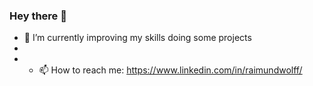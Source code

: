 ### Hey there 👋

- 🌱 I’m currently improving my skills doing some projects
- 
- - 📫 How to reach me: https://www.linkedin.com/in/raimundwolff/
<!--
**RayTheAnalyst/RayTheAnalyst** is a ✨ _special_ ✨ repository because its `README.md` (this file) appears on your GitHub profile.

Here are some ideas to get you started:

- 🔭 I’m currently working on ...
- 🌱 I’m currently learning ...
- 👯 I’m looking to collaborate on ...
- 🤔 I’m looking for help with ...
- 💬 Ask me about ...
- 📫 How to reach me: ...
- 😄 Pronouns: ...
- ⚡ Fun fact: ...
-->
